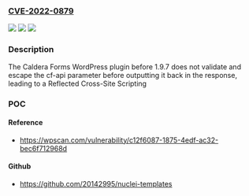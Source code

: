 ### [CVE-2022-0879](https://cve.mitre.org/cgi-bin/cvename.cgi?name=CVE-2022-0879)
![](https://img.shields.io/static/v1?label=Product&message=Caldera%20Forms%20%E2%80%93%20More%20Than%20Contact%20Forms&color=blue)
![](https://img.shields.io/static/v1?label=Version&message=1.9.7%3C%201.9.7%20&color=brighgreen)
![](https://img.shields.io/static/v1?label=Vulnerability&message=CWE-79%20Cross-site%20Scripting%20(XSS)&color=brighgreen)

### Description

The Caldera Forms WordPress plugin before 1.9.7 does not validate and escape the cf-api parameter before outputting it back in the response, leading to a Reflected Cross-Site Scripting

### POC

#### Reference
- https://wpscan.com/vulnerability/c12f6087-1875-4edf-ac32-bec6f712968d

#### Github
- https://github.com/20142995/nuclei-templates

